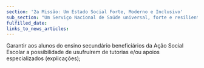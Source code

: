 ```yaml
---
section: '2a Missão: Um Estado Social Forte, Moderno e Inclusivo'
sub_section: "Um Serviço Nacional de Saúde universal, forte e resiliente"
fulfilled_date:
links_to_news_articles:
---
```


Garantir aos alunos do ensino secundário beneficiários da Ação Social Escolar a possibilidade de usufruírem de tutorias e/ou apoios especializados (explicações);
